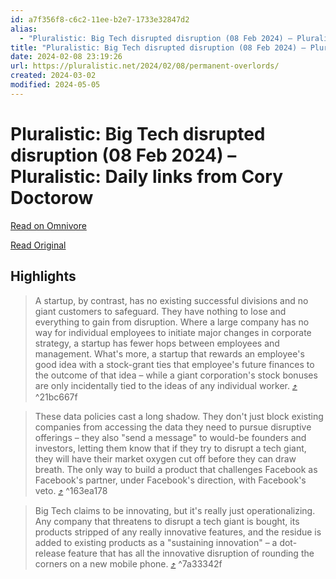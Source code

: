 ```yaml
---
id: a7f356f8-c6c2-11ee-b2e7-1733e32847d2
alias:
  - "Pluralistic: Big Tech disrupted disruption (08 Feb 2024) – Pluralistic: Daily links from Cory Doctorow"
title: "Pluralistic: Big Tech disrupted disruption (08 Feb 2024) – Pluralistic: Daily links from Cory Doctorow"
date: 2024-02-08 23:19:26
url: https://pluralistic.net/2024/02/08/permanent-overlords/
created: 2024-03-02
modified: 2024-05-05
---
```


# Pluralistic: Big Tech disrupted disruption (08 Feb 2024) – Pluralistic: Daily links from Cory Doctorow

[Read on Omnivore](https://omnivore.app/me/pluralistic-big-tech-disrupted-disruption-08-feb-2024-pluralisti-18d8a75aaf1)

[Read Original](https://pluralistic.net/2024/02/08/permanent-overlords/)

## Highlights

> A startup, by contrast, has no existing successful divisions and no giant customers to safeguard. They have nothing to lose and everything to gain from disruption. Where a large company has no way for individual employees to initiate major changes in corporate strategy, a startup has fewer hops between employees and management. What's more, a startup that rewards an employee's good idea with a stock-grant ties that employee's future finances to the outcome of that idea – while a giant corporation's stock bonuses are only incidentally tied to the ideas of any individual worker. [⤴️](https://omnivore.app/me/pluralistic-big-tech-disrupted-disruption-08-feb-2024-pluralisti-18d8a75aaf1#21bc667f-e94f-4513-8ccf-c57defbc7f5f)  ^21bc667f

> These data policies cast a long shadow. They don't just block existing companies from accessing the data they need to pursue disruptive offerings – they also "send a message" to would-be founders and investors, letting them know that if they try to disrupt a tech giant, they will have their market oxygen cut off before they can draw breath. The only way to build a product that challenges Facebook as Facebook's partner, under Facebook's direction, with Facebook's veto. [⤴️](https://omnivore.app/me/pluralistic-big-tech-disrupted-disruption-08-feb-2024-pluralisti-18d8a75aaf1#163ea178-f97d-4292-aa45-567a9ae01033)  ^163ea178

> Big Tech claims to be innovating, but it's really just operationalizing. Any company that threatens to disrupt a tech giant is bought, its products stripped of any really innovative features, and the residue is added to existing products as a "sustaining innovation" – a dot-release feature that has all the innovative disruption of rounding the corners on a new mobile phone. [⤴️](https://omnivore.app/me/pluralistic-big-tech-disrupted-disruption-08-feb-2024-pluralisti-18d8a75aaf1#7a33342f-f933-44e1-80bd-823157f958af)  ^7a33342f

